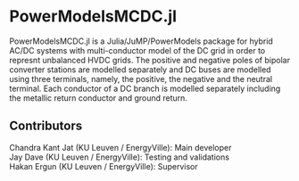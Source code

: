 # PowerModelsMCDC.jl

PowerModelsMCDC.jl is a Julia/JuMP/PowerModels package for hybrid AC/DC systems with multi-conductor model of the DC grid in order to represnt unbalanced HVDC grids. The positive and negative poles of bipolar converter stations are modelled separately and DC buses are modelled using three terminals, namely, the positive, the negative and the neutral terminal. Each conductor of a DC branch is modelled separately including the metallic return conductor and ground return.

## Contributors

Chandra Kant Jat (KU Leuven / EnergyVille): Main developer  
Jay Dave (KU Leuven / EnergyVille): Testing and validations  
Hakan Ergun (KU Leuven / EnergyVille): Supervisor 
